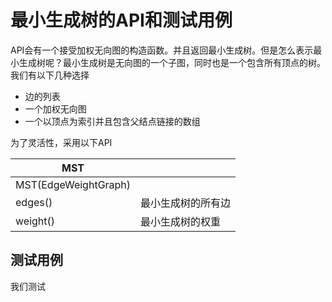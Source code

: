 # 最小生成树的API和测试用例

API会有一个接受加权无向图的构造函数。并且返回最小生成树。但是怎么表示最小生成树呢？最小生成树是无向图的一个子图，同时也是一个包含所有顶点的树。我们有以下几种选择

- 边的列表
- 一个加权无向图
- 一个以顶点为索引并且包含父结点链接的数组

为了灵活性，采用以下API

| MST                  |                    |
| -------------------- | ------------------ |
| MST(EdgeWeightGraph) |                    |
| edges()              | 最小生成树的所有边 |
| weight()             | 最小生成树的权重   |

## 测试用例

我们测试